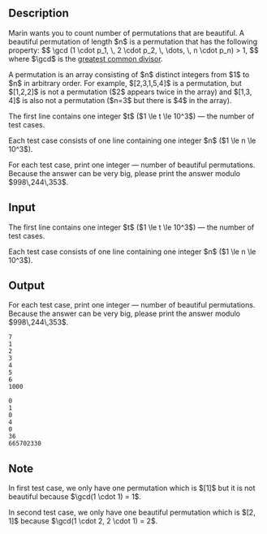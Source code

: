 ## Description

<div><p>Marin wants you to count number of permutations that are <span class="tex-font-style-it">beautiful</span>. A <span class="tex-font-style-it">beautiful</span> permutation of length $n$ is a permutation that has the following property: $$ \gcd (1 \cdot p_1, \, 2 \cdot p_2, \, \dots, \, n \cdot p_n) &gt; 1, $$ where $\gcd$ is the <a href="https://en.wikipedia.org/wiki/Greatest_common_divisor">greatest common divisor</a>.</p><p>A permutation is an array consisting of $n$ distinct integers from $1$ to $n$ in arbitrary order. For example, $[2,3,1,5,4]$ is a permutation, but $[1,2,2]$ is not a permutation ($2$ appears twice in the array) and $[1,3, 4]$ is also not a permutation ($n=3$ but there is $4$ in the array).</p></div><div class="input-specification"><p>The first line contains one integer $t$ ($1 \le t \le 10^3$) — the number of test cases.</p><p>Each test case consists of one line containing one integer $n$ ($1 \le n \le 10^3$).</p></div><div class="output-specification"><p>For each test case, print one integer — number of <span class="tex-font-style-it">beautiful</span> permutations. Because the answer can be very big, please print the answer modulo $998\,244\,353$.</p></div>

## Input

<p>The first line contains one integer $t$ ($1 \le t \le 10^3$) — the number of test cases.</p><p>Each test case consists of one line containing one integer $n$ ($1 \le n \le 10^3$).</p>

## Output

<p>For each test case, print one integer — number of <span class="tex-font-style-it">beautiful</span> permutations. Because the answer can be very big, please print the answer modulo $998\,244\,353$.</p>





```input1|2,4,6,8
7
1
2
3
4
5
6
1000
```




```output1
0
1
0
4
0
36
665702330
```



## Note

<p>In first test case, we only have one permutation which is $[1]$ but it is not beautiful because $\gcd(1 \cdot 1) = 1$.</p><p>In second test case, we only have one beautiful permutation which is $[2, 1]$ because $\gcd(1 \cdot 2, 2 \cdot 1) = 2$. </p>
